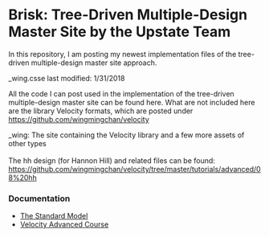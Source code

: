 # Brisk: Tree-Driven Multiple-Design Master Site by the Upstate Team

In this repository, I am posting my newest implementation files of the tree-driven multiple-design master site approach.

_wing.csse last modified: 1/31/2018

All the code I can post used in the implementation of the tree-driven multiple-design master site can be found here. What are not included here are the library Velocity formats, which are posted under https://github.com/wingmingchan/velocity

_wing: The site containing the Velocity library and a few more assets of other types<br /><br />
The hh design (for Hannon Hill) and related files can be found: https://github.com/wingmingchan/velocity/tree/master/tutorials/advanced/08%20hh


<h3>Documentation</h3>
<ul>
<li><a href="http://www.upstate.edu/standard-model/index.php">The Standard Model</a></li>
<li><a href="http://www.upstate.edu/formats/velocity/courses/advanced-course/index.php">Velocity Advanced Course</a></li>
</ul>